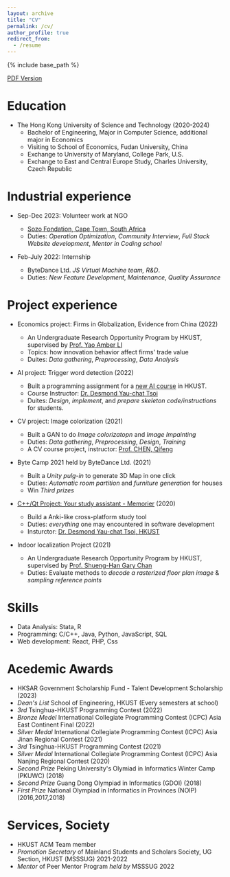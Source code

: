```yaml
---
layout: archive
title: "CV"
permalink: /cv/
author_profile: true
redirect_from:
  - /resume
---
```


{% include base_path %}


[PDF Version](https://zhang-zhong-hkust.github.io/files/CV.pdf)

Education
======
* The Hong Kong University of Science and Technology (2020-2024)
  * Bachelor of Engineering, Major in Computer Science, additional major in Economics
  * Visiting to School of Economics, Fudan University, China
  * Exchange to University of Maryland, College Park, U.S.
  * Exchange to East and Central Europe Study, Charles University, Czech Republic


Industrial experience
======
* Sep-Dec 2023: Volunteer work at NGO
  * [Sozo Fondation, Cape Town, South Africa](https://sozo.org.za/)
  * Duties: *Operation Optimization*, *Community Interview*, *Full Stack Website development*, *Mentor in Coding school*

* Feb-July 2022: Internship
  * ByteDance Ltd. *JS Virtual Machine team, R&D*.
  * Duties: *New Feature Development*, *Maintenance*, *Quality Assurance*


Project experience
===

* Economics project: Firms in Globalization, Evidence from China (2022)
  * An Undergraduate Research Opportunity Program by HKUST, supervised by [Prof. Yao Amber LI](http://yaoli.people.ust.hk/)
  * Topics: how innovation behavior affect firms' trade value
  * Duites: *Data gathering*, *Preprocessing*, *Data Analysis*

* AI project: Trigger word detection (2022)
  * Built a programming assignment for a [new AI course](https://seng.hkust.edu.hk/sites/default/files/IMCE/UG/Course%20Syllabus/Spring_2021-2022/COMP2211_Spring%2021-22.pdf) in HKUST.
  * Course Instructor: [Dr. Desmond Yau-chat Tsoi](https://www.cse.ust.hk/~desmond/)
  * Duites: *Design*, *implement*, and *prepare skeleton code/instructions* for students.

* CV project: Image colorization (2021)
  * Built a GAN to do *Image colorizatopn* and *Image Impainting*
  * Duties: *Data gathering*, *Preprocessing*, *Design*, *Training*
  * A CV course project, instructor: [Prof. CHEN, Qifeng](https://cqf.io/)

* Byte Camp 2021 held by ByteDance Ltd. (2021)
  * Built a *Unity pulg-in* to generate 3D Map in one click
  * Duties: *Automatic room partition* and *furniture generation* for houses
  * Win *Third prizes*

* [C++/Qt Project: Your study assistant - Memorier](https://github.com/Zhang-JK/Memorier) (2020)
  * Build a Anki-like cross-platform study tool
  * Duties: *everything* one may encountered in software development
  * Insturctor: [Dr. Desmond Yau-chat Tsoi, HKUST](https://www.cse.ust.hk/~desmond/)

* Indoor localization Project (2021)
  * An Undergraduate Research Opportunity Program by HKUST, supervised by [Prof. Shueng-Han Gary Chan](https://www.cse.ust.hk/~gchan/)
  * Duties: Evaluate methods to *decode a rasterized floor plan image* & *sampling reference points*


Skills
======
* Data Analysis: Stata, R
* Programming: C/C++, Java, Python, JavaScript, SQL
* Web development: React, PHP, Css


Acedemic Awards
===
* HKSAR Government Scholarship Fund - Talent Development Scholarship (2023)
* *Dean's List* School of Engineering, HKUST (Every semesters at school)
* *3rd* Tsinghua-HKUST Programming Contest (2022)
* *Bronze Medel* International Collegiate Programming Contest (ICPC) Asia East Continent Final (2022)
* *Silver Medal* International Collegiate Programming Contest (ICPC) Asia Jinan Regional Contest (2021)
* *3rd* Tsinghua-HKUST Programming Contest (2021)
* *Silver Medal* International Collegiate Programming Contest (ICPC) Asia Nanjing Regional Contest (2020)
* *Second Prize* Peking University's Olymiad in Informatics Winter Camp (PKUWC) (2018)
* *Second Prize* Guang Dong Olympiad in Informatics (GDOI) (2018)
* *First Prize* National Olympiad in Informatics in Provinces (NOIP) (2016,2017,2018)


Services, Society
===
* HKUST ACM Team member
* *Promotion Secretary* of Mainland Students and Scholars Society, UG Section, HKUST (MSSSUG) 2021-2022
* *Mentor* of Peer Mentor Program *held by* MSSSUG 2022

<!-- Publications
======
  <ul>{% for post in site.publications %}
    {% include archive-single-cv.html %}
  {% endfor %}</ul> -->
  
<!-- Talks
======
  <ul>{% for post in site.talks %}
    {% include archive-single-talk-cv.html %}
  {% endfor %}</ul>
  
Teaching
======
  <ul>{% for post in site.teaching %}
    {% include archive-single-cv.html %}
  {% endfor %}</ul> -->
  
<!-- Service and leadership
======
* Currently signed in to 43 different slack teams -->

